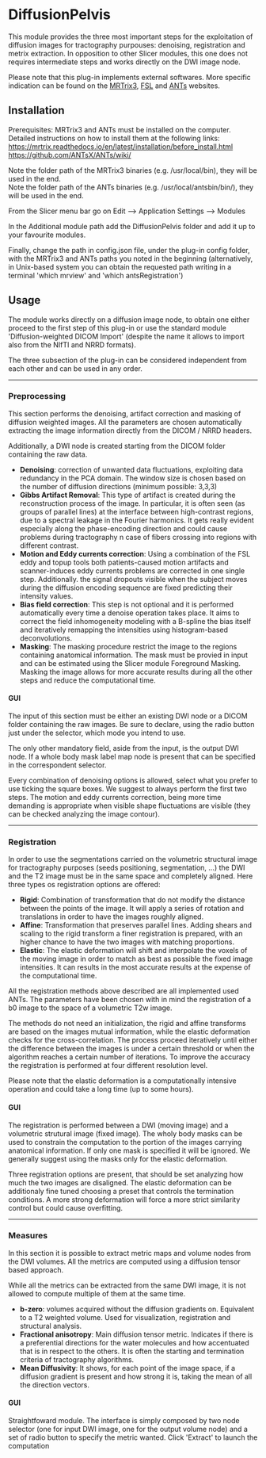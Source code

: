 # DiffusionPelvis
This module provides the three most important steps for the exploitation of diffusion images for tractography purpouses:
denoising, registration and metrix extraction.
In opposition to other Slicer modules, this one does not requires intermediate steps and works directly on the DWI image node.

Please note that this plug-in implements external softwares. More specific indication can be found on the [MRTrix3][1], [FSL][3]
and [ANTs][2] websites.

## Installation
Prerequisites: MRTrix3 and ANTs must be installed on the computer. Detailed instructions on how to install them at the following links:<br>
 <https://mrtrix.readthedocs.io/en/latest/installation/before_install.html> <br>
 <https://github.com/ANTsX/ANTs/wiki/>

Note the folder path of the MRTrix3 binaries (e.g. /usr/local/bin), they will be used in the end.<br>
Note the folder path of the ANTs binaries (e.g. /usr/local/antsbin/bin/), they will be used in the end.

From the Slicer menu bar go on Edit --> Application Settings --> Modules

In the Additional module path add the DiffusionPelvis folder and add it up to your favourite modules.

Finally, change the path in config.json file, under the plug-in config folder, with the MRTrix3 and ANTs paths you noted in the beginning (alternatively,
in Unix-based system you can obtain the requested path writing in a terminal 'which mrview' and 'which antsRegistration')

## Usage
The module works directly on a diffusion image node, to obtain one either proceed to the first step of this plug-in or use the standard
module 'Diffusion-weighted DICOM Import' (despite the name it allows to import also from the NIfTI and NRRD formats).

The three subsection of the plug-in can be considered independent from each other and can be used in any order.
___
### Preprocessing
This section performs the denoising, artifact correction and masking of diffusion weighted images. All the parameters are
chosen automatically extracting the image information directly from the DICOM / NRRD headers.

Additionally, a DWI node is created starting from the DICOM folder containing the raw data.

* **Denoising**: correction of unwanted data fluctuations, exploiting data redundancy in the PCA domain. The window size is chosen
based on the number of diffusion directions (minimum possible: 3,3,3) 
* **Gibbs Artifact Removal**: This type of artifact is created during the reconstruction process of the image. In particular, 
it is often seen (as groups of parallel lines) at the interface between high-contrast regions, due to a spectral leakage in the
Fourier harmonics. It gets really evident especially along the phase-encoding direction and could cause problems during tractography
n case of fibers crossing into regions with different contrast.
* **Motion and Eddy currents correction**: Using a combination of the FSL eddy and topup tools both patients-caused motion
artifacts and scanner-induces eddy currents problems are corrected in one single step. Additionally. the signal dropouts visible
when the subject moves during the diffusion encoding sequence are fixed predicting their intensity values.
* **Bias field correction**: This step is not optional and it is performed automatically every time a denoise operation takes place.
It aims to correct the field inhomogeneity modeling with a B-spline the bias itself and iteratively remapping the intensities 
using histogram-based deconvolutions.
* **Masking**: The masking procedure restrict the image to the regions containing anatomical information. The mask must be
provied in input and can be estimated using the Slicer module Foreground Masking. Masking the image allows for more accurate results
during all the other steps and reduce the computational time.

#### GUI
The input of this section must be either an existing DWI node or a DICOM folder containing the raw images. Be sure to declare,
using the radio button just under the selector, which mode you intend to use.

The only other mandatory field, aside from the input, is the output DWI node. If a whole body mask label map node is present 
that can be specified in the correspondent selector.

Every combination of denoising options is allowed, select what you prefer to use ticking the square boxes. We suggest to always
perform the first two steps. The motion and eddy currents correction, being more time demanding is appropriate when visible 
shape fluctuations are visible (they can be checked analyzing the image contour).

___
### Registration
In order to use the segmentations carried on the volumetric structural image for tractography purposes (seeds positioning, segmentation, ...)
the DWI and the T2 image must be in the same space and completely aligned. Here three types os registration options are offered:

* **Rigid**: Combination of transformation that do not modify the distance between the points of the image. It will apply a
series of rotation and translations in order to have the images roughly aligned.
* **Affine**: Transformation that preserves parallel lines. Adding shears and scaling to the rigid transform a finer
registration is prepared, with an higher chance to have the two images with matching proportions.
* **Elastic**: The elastic deformation will shift and interpolate the voxels of the moving image in order to match as
best as possible the fixed image intensities. It can results in the most accurate results at the expense of the computational
time.

All the registration methods above described are all implemented used ANTs. The parameters have been chosen with in mind the
registration of a b0 image to the space of a volumetric T2w image.

The methods do not need an initialization, the rigid and affine transforms are based on the images mutual information, while the
elastic deformation checks for the cross-correlation. The process proceed iteratively until either the difference between the
images is under a certain threshold or when the algorithm reaches a certain number of iterations. To improve the accuracy 
the registration is performed at four different resolution level.

Please note that the elastic deformation is a computationally intensive operation and could take a long time (up to some hours).

#### GUI
The registration is performed between a DWI (moving image) and a volumetric strutural image (fixed image). The wholy body masks
can be used to constrain the computation to the portion of the images carrying anatomical information. If only one mask is 
specified it will be ignored. We generally suggest using the masks only for the elastic deformation.

Three registration options are present, that should be set analyzing how much the two images are disaligned.
The elastic deformation can be additionaly fine tuned choosing a preset that controls the termination conditions. A more
strong deformation will force a more strict similarity control but could cause overfitting.
___
### Measures
In this section it is possible to extract metric maps and volume nodes from the DWI volumes. All the metrics are computed
using a diffusion tensor based approach.

While all the metrics can be extracted from the same DWI image, it is not allowed to compute multiple of them at the same time.

* **b-zero**: volumes acquired without the diffusion gradients on. Equivalent to a T2 weighted volume. Used for visualization,
registration and structural analysis.
* **Fractional anisotropy**: Main diffusion tensor metric. Indicates if there is a preferential directions for the water molecules
and how accentuated that is in respect to the others. It is often the starting and termination criteria of tractography algorithms.
* **Mean Diffusivity**: It shows, for each point of the image space, if a diffusion gradient is present and how strong it is,
taking the mean of all the direction vectors.

#### GUI
Straightfoward module. The interface is simply composed by two node selector (one for input DWI image, one for the output volume
node) and a set of radio button to specify the metric wanted. Click 'Extract' to launch the computation

[1]: http://www.mrtrix.org
[2]: http://stnava.github.io/ANTs/
[3]: https://fsl.fmrib.ox.ac.uk/fsl/fslwiki/FSL